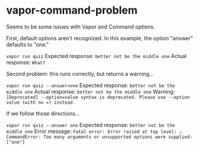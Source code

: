 # vapor-command-problem
Seems to be some issues with Vapor and Command options.

First, default options aren't recognized. In this example, the option "answer" defaults to "one."

`vapor run quiz` 
Expected response: `better not be the middle one`
Actual response: `What?`

Second problem: this runs correctly, but returns a warning…

`vapor run quiz --answer=one`
Expected response: `better not be the middle one`
Actual response: `better not be the middle one`
Warning:  `[Deprecated] --option=value syntax is deprecated. Please use --option value (with no =) instead.` 

If we follow those directions…

`vapor run quiz --answer one`
Expected response: `better not be the middle one`
Error message: `Fatal error: Error raised at top level: ⚠️ CommandError: Too many arguments or unsupported options were supplied: ["one"]`
